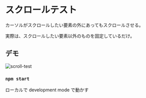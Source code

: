 # スクロールテスト

カーソルがスクロールしたい要素の外にあってもスクロールさせる。

実際は、スクロールしたい要素以外のものを固定しているだけ。

## デモ


![scroll-test](https://user-images.githubusercontent.com/23710529/100537183-9eac9f00-3269-11eb-8c28-1525feb1a414.gif)

### `npm start`

ローカルで development mode で動かす